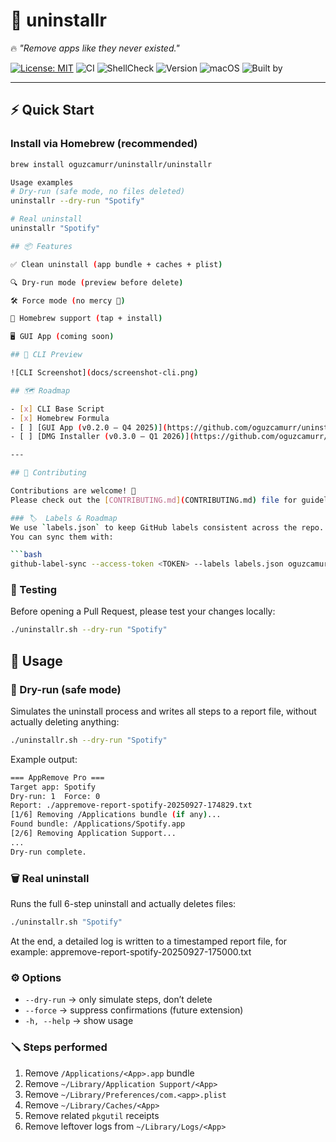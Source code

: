 # 🧹 uninstallr  

🔥 *"Remove apps like they never existed."*  

[![License: MIT](https://img.shields.io/badge/License-MIT-green.svg)](LICENSE)
![CI](https://github.com/oguzcamurr/uninstallr/actions/workflows/ci.yml/badge.svg)
![ShellCheck](https://img.shields.io/badge/shellcheck-passing-brightgreen?logo=gnu-bash&logoColor=white)
![Version](https://img.shields.io/badge/version-v0.1.0-blue)
![macOS](https://img.shields.io/badge/macOS-15.6.1%2B-lightgrey)
![Built by](https://img.shields.io/badge/Built%20by-Oğuz%20Çamur-orange)


---

## ⚡ Quick Start

### Install via Homebrew (recommended)

```bash
brew install oguzcamurr/uninstallr/uninstallr

Usage examples
# Dry-run (safe mode, no files deleted)
uninstallr --dry-run "Spotify"

# Real uninstall
uninstallr "Spotify"

## 📦 Features

✅ Clean uninstall (app bundle + caches + plist)

🔍 Dry-run mode (preview before delete)

🛠️ Force mode (no mercy 🔨)

🍺 Homebrew support (tap + install)

🖥️ GUI App (coming soon)

## 📸 CLI Preview

![CLI Screenshot](docs/screenshot-cli.png)

## 🗺️ Roadmap  

- [x] CLI Base Script  
- [x] Homebrew Formula  
- [ ] [GUI App (v0.2.0 – Q4 2025)](https://github.com/oguzcamurr/uninstallr/milestone/1)  
- [ ] [DMG Installer (v0.3.0 – Q1 2026)](https://github.com/oguzcamurr/uninstallr/milestone/2)  

---

## 🤝 Contributing

Contributions are welcome! 🎉  
Please check out the [CONTRIBUTING.md](CONTRIBUTING.md) file for guidelines.

### 🏷️  Labels & Roadmap
We use `labels.json` to keep GitHub labels consistent across the repo.  
You can sync them with:

```bash
github-label-sync --access-token <TOKEN> --labels labels.json oguzcamurr/uninstallr
```

### 🧪 Testing

Before opening a Pull Request, please test your changes locally:
```bash
./uninstallr.sh --dry-run "Spotify"
```
## 📖 Usage

### 🔎 Dry-run (safe mode)
Simulates the uninstall process and writes all steps to a report file, without actually deleting anything:

```bash
./uninstallr.sh --dry-run "Spotify"
```
Example output:
```bash
=== AppRemove Pro ===
Target app: Spotify
Dry-run: 1  Force: 0
Report: ./appremove-report-spotify-20250927-174829.txt
[1/6] Removing /Applications bundle (if any)...
Found bundle: /Applications/Spotify.app
[2/6] Removing Application Support...
...
Dry-run complete.
```

### 🗑 Real uninstall

Runs the full 6-step uninstall and actually deletes files:
```bash
./uninstallr.sh "Spotify"
```
At the end, a detailed log is written to a timestamped report file, for example:
appremove-report-spotify-20250927-175000.txt

### ⚙️ Options
- `--dry-run` → only simulate steps, don’t delete  
- `--force` → suppress confirmations (future extension)  
- `-h, --help` → show usage  

### 🪛 Steps performed
1. Remove `/Applications/<App>.app` bundle  
2. Remove `~/Library/Application Support/<App>`  
3. Remove `~/Library/Preferences/com.<app>.plist`  
4. Remove `~/Library/Caches/<App>`  
5. Remove related `pkgutil` receipts  
6. Remove leftover logs from `~/Library/Logs/<App>`  

